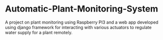 # Automatic-Plant-Monitoring-System

A project on plant monitoring using Raspberry PI3 and a web app developed using django framework for interacting with various actuators to regulate water supply for a plant remotely.
